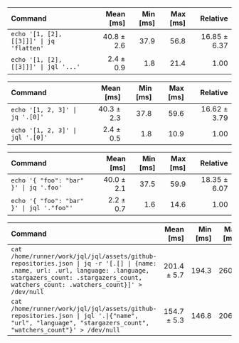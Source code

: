 | Command | Mean [ms] | Min [ms] | Max [ms] | Relative |
|:---|---:|---:|---:|---:|
| `echo '[1, [2], [[3]]]' \| jq 'flatten'` | 40.8 ± 2.6 | 37.9 | 56.8 | 16.85 ± 6.37 |
| `echo '[1, [2], [[3]]]' \| jql '...'` | 2.4 ± 0.9 | 1.8 | 21.4 | 1.00 |

| Command | Mean [ms] | Min [ms] | Max [ms] | Relative |
|:---|---:|---:|---:|---:|
| `echo '[1, 2, 3]' \| jq '.[0]'` | 40.3 ± 2.3 | 37.8 | 59.6 | 16.62 ± 3.79 |
| `echo '[1, 2, 3]' \| jql '.[0]'` | 2.4 ± 0.5 | 1.8 | 10.9 | 1.00 |

| Command | Mean [ms] | Min [ms] | Max [ms] | Relative |
|:---|---:|---:|---:|---:|
| `echo '{ "foo": "bar" }' \| jq '.foo'` | 40.0 ± 2.1 | 37.5 | 59.9 | 18.35 ± 6.07 |
| `echo '{ "foo": "bar" }' \| jql '."foo"'` | 2.2 ± 0.7 | 1.6 | 14.6 | 1.00 |

| Command | Mean [ms] | Min [ms] | Max [ms] | Relative |
|:---|---:|---:|---:|---:|
| `cat /home/runner/work/jql/jql/assets/github-repositories.json \| jq -r '[.[] \| {name: .name, url: .url, language: .language, stargazers_count: .stargazers_count, watchers_count: .watchers_count}]' > /dev/null` | 201.4 ± 5.7 | 194.3 | 260.5 | 1.30 ± 0.06 |
| `cat /home/runner/work/jql/jql/assets/github-repositories.json \| jql '.\|{"name", "url", "language", "stargazers_count", "watchers_count"}' > /dev/null` | 154.7 ± 5.3 | 146.8 | 206.4 | 1.00 |


